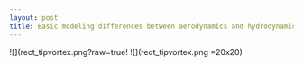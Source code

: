 ```yaml
---
layout: post
title: Basic modeling differences between aerodynamics and hydrodynamics
---
```



![](rect_tipvortex.png?raw=true!
![](rect_tipvortex.png =20x20)
